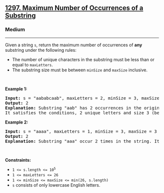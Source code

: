 <h2><a href="https://leetcode.com/problems/maximum-number-of-occurrences-of-a-substring/">1297. Maximum Number of Occurrences of a Substring</a></h2><h3>Medium</h3><hr><div><p>Given a string <code>s</code>, return the maximum number of occurrences of <strong>any</strong> substring under the following rules:</p>

<ul>
	<li>The number of unique characters in the substring must be less than or equal to <code>maxLetters</code>.</li>
	<li>The substring size must be between <code>minSize</code> and <code>maxSize</code> inclusive.</li>
</ul>

<p>&nbsp;</p>
<p><strong class="example">Example 1:</strong></p>

<pre><strong>Input:</strong> s = "aababcaab", maxLetters = 2, minSize = 3, maxSize = 4
<strong>Output:</strong> 2
<strong>Explanation:</strong> Substring "aab" has 2 occurrences in the original string.
It satisfies the conditions, 2 unique letters and size 3 (between minSize and maxSize).
</pre>

<p><strong class="example">Example 2:</strong></p>

<pre><strong>Input:</strong> s = "aaaa", maxLetters = 1, minSize = 3, maxSize = 3
<strong>Output:</strong> 2
<strong>Explanation:</strong> Substring "aaa" occur 2 times in the string. It can overlap.
</pre>

<p>&nbsp;</p>
<p><strong>Constraints:</strong></p>

<ul>
	<li><code>1 &lt;= s.length &lt;= 10<sup>5</sup></code></li>
	<li><code>1 &lt;= maxLetters &lt;= 26</code></li>
	<li><code>1 &lt;= minSize &lt;= maxSize &lt;= min(26, s.length)</code></li>
	<li><code>s</code> consists of only lowercase English letters.</li>
</ul>
</div>